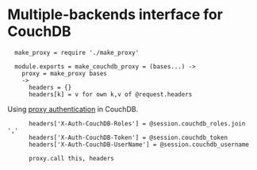 Multiple-backends interface for CouchDB
=======================================

      make_proxy = require './make_proxy'

      module.exports = make_couchdb_proxy = (bases...) ->
        proxy = make_proxy bases
        ->
          headers = {}
          headers[k] = v for own k,v of @request.headers

Using [proxy authentication](http://docs.couchdb.org/en/latest/api/server/authn.html#api-auth-proxy) in CouchDB.

          headers['X-Auth-CouchDB-Roles'] = @session.couchdb_roles.join ','
          headers['X-Auth-CouchDB-Token'] = @session.couchdb_token
          headers['X-Auth-CouchDB-UserName'] = @session.couchdb_username

          proxy.call this, headers
